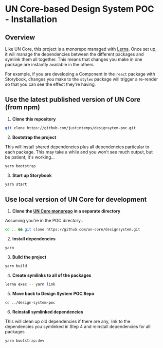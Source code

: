 # UN Core-based Design System POC - Installation

## Overview

Like UN Core, this project is a monorepo managed with [Lerna](https://lerna.js.org/). Once set up, it will manage the dependencies between the different packages and symlink them all together. This means that changes you make in one package are instantly available in the others.

For example, if you are developing a Component in the `react` package with Storybook, changes you make to the `styles` package will trigger a re-render so that you can see the effect they're having.

## Use the latest published version of UN Core (from npm)

1. **Clone this repository**

```bash
git clone https://github.com/justintemps/designsytem-poc.git
```

2. **Bootstrap the project**

This will install shared dependencies plus all dependencies particular to each package. This may take a while and you won't see much output, but be patient, it's working...

```bash
yarn bootstrap
```

3. **Start up Storybook**

```bash
yarn start
```

## Use local version of UN Core for development

1. **Clone the [UN Core monorepo](https://github.com/un-core/designsystem) in a separate directory**

Assuming you're in the POC directory..

```bash
cd .. && git clone https://github.com/un-core/designsystem.git
```

2. **Install dependencies**

```bash
yarn
```

3. **Build the project**

```bash
yarn build
```

4. **Create symlinks to all of the packages**

```bash
lerna exec -- yarn link
```

5. **Move back to Design System POC Repo**

```bash
cd ../design-system-poc
```

6. **Reinstall symlinked dependencies**

This will clean up old dependencies if there are any, link to the dependencies you symlinked in Step 4 and reinstall dependencies for all packages

```bash
yarn bootstrap:dev
```
